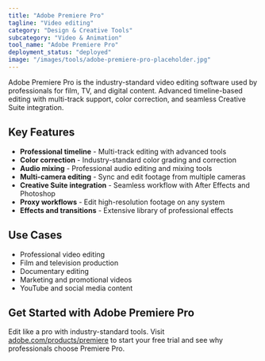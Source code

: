 ```yaml
---
title: "Adobe Premiere Pro"
tagline: "Video editing"
category: "Design & Creative Tools"
subcategory: "Video & Animation"
tool_name: "Adobe Premiere Pro"
deployment_status: "deployed"
image: "/images/tools/adobe-premiere-pro-placeholder.jpg"
---
```

Adobe Premiere Pro is the industry-standard video editing software used by professionals for film, TV, and digital content. Advanced timeline-based editing with multi-track support, color correction, and seamless Creative Suite integration.

## Key Features

- **Professional timeline** - Multi-track editing with advanced tools
- **Color correction** - Industry-standard color grading and correction
- **Audio mixing** - Professional audio editing and mixing tools
- **Multi-camera editing** - Sync and edit footage from multiple cameras
- **Creative Suite integration** - Seamless workflow with After Effects and Photoshop
- **Proxy workflows** - Edit high-resolution footage on any system
- **Effects and transitions** - Extensive library of professional effects

## Use Cases

- Professional video editing
- Film and television production
- Documentary editing
- Marketing and promotional videos
- YouTube and social media content

## Get Started with Adobe Premiere Pro

Edit like a pro with industry-standard tools. Visit [adobe.com/products/premiere](https://www.adobe.com/products/premiere.html) to start your free trial and see why professionals choose Premiere Pro.